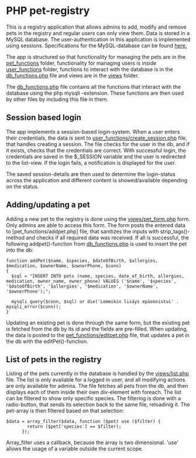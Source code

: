 # PHP pet-registry

This is a registry application that allows admins to add, modify and remove pets in the registry and regular users can only view them. Data is stored in a MySQL database. The user-authentication in this application is implemented using sessions. Specifications for the MySQL-database can be found [here.](https://github.com/TuikkaTommi/portfolio/blob/main/PHP/lemmikkirekisteri/db_specifications.txt)

The app is structured so that functionality for managing the pets are in the [pet_functions](https://github.com/TuikkaTommi/portfolio/tree/main/PHP/lemmikkirekisteri/pet_functions) folder, functionality for managing users is inside [user_functions](https://github.com/TuikkaTommi/portfolio/tree/main/PHP/lemmikkirekisteri/user_functions) folder, functions to interact with the database is in the [db_functions.php](https://github.com/TuikkaTommi/portfolio/blob/main/PHP/lemmikkirekisteri/db_functions.php) file and views are in the [views](https://github.com/TuikkaTommi/portfolio/tree/main/PHP/lemmikkirekisteri/views) folder.

The [db_functions.php](https://github.com/TuikkaTommi/portfolio/blob/main/PHP/lemmikkirekisteri/db_functions.php) file contains all the functions that interact with the database using the php mysqli -extension. These functions are then used by other files by including this file in them.

## Session based login

The app implements a session-based login-system. When a user enters their credentials, the data is sent to [user_functions/create_session.php](https://github.com/TuikkaTommi/portfolio/blob/main/PHP/lemmikkirekisteri/user_functions/create_session.php) file, that handles creating a session. The file checks for the user in the db, and if it exists, checks that the credentials are correct. With successful login, the credentials are saved in the $_SESSION variable and the user is redirected to the list-view. If the login fails, a notification is displayed for the user.

The saved session-details are then used to determine the login-status across the application and different content is showed/available depending on the status.

## Adding/updating a pet

Adding a new pet to the registry is done using the [views/pet_form.php](https://github.com/TuikkaTommi/portfolio/blob/main/PHP/lemmikkirekisteri/views/pet_form.php) form. Only admins are able to access this form. The form posts the entered data to [pet_functions/addpet.php] file, that sanitizes the inputs with strip_tags()-method and checks if all required data was received. If all is successful, the following addpet()-function from [db_functions.php](https://github.com/TuikkaTommi/portfolio/blob/main/PHP/lemmikkirekisteri/db_functions.php) is used to insert the pet into the db:


```
function addPet($name, $species, $dateOfBirth, $allergies, $medication, $ownerName, $ownerPhone, $conn)
{
  $sql = "INSERT INTO pets (name, species, date_of_birth, allergies, medication, owner_name, owner_phone) VALUES ('$name', '$species', '$dateOfBirth', '$allergies', '$medication', '$ownerName', '$ownerPhone');";

  mysqli_query($conn, $sql) or die('Lemmikin lisäys epäonnistui' . mysqli_error($conn));
}
```

Updating an existing pet is done through the same form, but the existing pet is fetched from the db by its id and the fields are pre-filled. When updating, the data is posted to the [pet_functions/editpet.php](https://github.com/TuikkaTommi/portfolio/blob/main/PHP/lemmikkirekisteri/pet_functions/editpet.php) file, that updates a pet in the db with the editPet()-function.

## List of pets in the registry

Listing of the pets currently in the database is handled by the [views/list.php](https://github.com/TuikkaTommi/portfolio/blob/main/PHP/lemmikkirekisteri/views/list.php) file. The list is only available for a logged in user, and all modifying actions are only available for admins. The file fetches all pets from the db, and then displays each of them inside their own div-element with foreach. The list can be filtered to show only specific species. The filtering is done with a radio-button, that sends its selection back to the same file, reloadinig it. The pet-array is then filtered based on that selection:

```
$data = array_filter($data, function ($pet) use ($filter) {
        return ($pet['species'] == $filter);
      });
```

Array_filter uses a callback, because the array is two dimensional. 'use' allows the usage of a variable outside the current scope.
